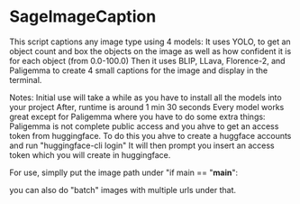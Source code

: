 # SageImageCaption

This script captions any image type using 4 models:
It uses YOLO, to get an object count and box the objects on the image as well as how confident it is for each object (from 0.0-100.0)
Then it uses BLIP, LLava, Florence-2, and Paligemma to create 4 small captions for the image and display in the terminal.

Notes:
Initial use will take a while as you have to install all the models into your project
After, runtime is around 1 min 30 seconds
Every model works great except for Paligemma where you have to do some extra things:
Paligemma is not complete public access and you ahve to get an access token from huggingface. To  do this you ahve to create a huggface accounts and run
"huggingface-cli login"
It will then prompt you insert an access token which you will create in huggingface.

For use, simplly put the image path under "if main == "__main__":

you can also do "batch" images with multiple urls under that.
